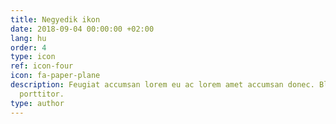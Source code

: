 ```yaml
---
title: Negyedik ikon
date: 2018-09-04 00:00:00 +02:00
lang: hu
order: 4
type: icon
ref: icon-four
icon: fa-paper-plane
description: Feugiat accumsan lorem eu ac lorem amet accumsan donec. Blandit orci
  porttitor.
type: author
---
```

